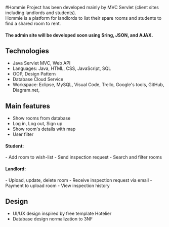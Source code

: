 #Hommie Project has been developed mainly by MVC Servlet (client sites including landlords and students). <br>
Hommie is a platform for landlords to list their spare rooms and students to find a shared room to rent.

<h4>The admin site will be developed soon using Sring, JSON, and AJAX.</h4>

## Technologies
- Java Servlet MVC, Web API
- Languages: Java, HTML, CSS, JavaScript, SQL
- OOP, Design Pattern
- Database Cloud Service 
- Workspace: Eclipse, MySQL, Visual Code, Trello, Google's tools, GitHub, Diagram.net, 


## Main features
- Show rooms from database
- Log in, Log out, Sign up
- Show room's details with map
- User filter

<h4>Student:</h4>
- Add room to wish-list
- Send inspection request
- Search and filter rooms

<h4>Landlord:</h4>
- Upload, update, delete room
- Receive inspection request via email
- Payment to upload room 
- View inspection history


## Design
- UI/UX design inspired by free template Hotelier 
- Database design normalization to 3NF


